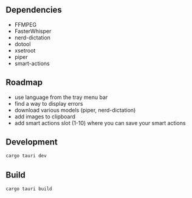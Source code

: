 ## Dependencies

- FFMPEG
- FasterWhisper
- nerd-dictation
- dotool
- xsetroot
- piper
- smart-actions

## Roadmap

- use language from the tray menu bar
- find a way to display errors
- download various models (piper, nerd-dictation)
- add images to clipboard
- add smart actions slot (1-10) where you can save your smart actions

## Development 

```bash
cargo tauri dev
```

## Build

```bash
cargo tauri build
```